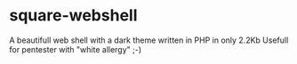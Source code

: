 # square-webshell
A beautifull web shell with a dark theme written in PHP in only 2.2Kb
Usefull for pentester with "white allergy" ;-)






